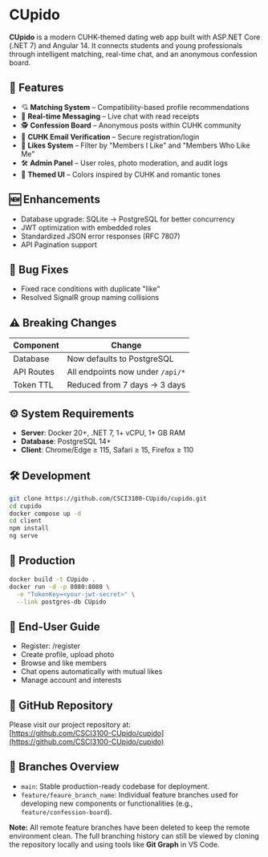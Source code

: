 # CUpido

**CUpido** is a modern CUHK-themed dating web app built with ASP.NET Core (.NET 7) and Angular 14. It connects students and young professionals through intelligent matching, real-time chat, and an anonymous confession board.

## 🚀 Features

- 💘 **Matching System** – Compatibility-based profile recommendations
- 💬 **Real-time Messaging** – Live chat with read receipts
- 🕵️ **Confession Board** – Anonymous posts within CUHK community
- 🔐 **CUHK Email Verification** – Secure registration/login
- 🌈 **Likes System** – Filter by "Members I Like" and "Members Who Like Me"
- 🛠 **Admin Panel** – User roles, photo moderation, and audit logs
- 🎨 **Themed UI** – Colors inspired by CUHK and romantic tones

## 🆕 Enhancements

- Database upgrade: SQLite → PostgreSQL for better concurrency
- JWT optimization with embedded roles
- Standardized JSON error responses (RFC 7807)
- API Pagination support

## 🐛 Bug Fixes

- Fixed race conditions with duplicate "like"
- Resolved SignalR group naming collisions

## ⚠️ Breaking Changes

| Component     | Change                                   |
|---------------|------------------------------------------|
| Database      | Now defaults to PostgreSQL               |
| API Routes    | All endpoints now under `/api/*`         |
| Token TTL     | Reduced from 7 days → 3 days             |

## ⚙️ System Requirements

- **Server**: Docker 20+, .NET 7, 1+ vCPU, 1+ GB RAM
- **Database**: PostgreSQL 14+
- **Client**: Chrome/Edge ≥ 115, Safari ≥ 15, Firefox ≥ 110

## 🛠️ Development

```bash
git clone https://github.com/CSCI3100-CUpido/cupido.git
cd cupido
docker compose up -d
cd client
npm install
ng serve
```

## 🔧 Production
```bash
docker build -t CUpido .
docker run -d -p 8080:8080 \
  -e "TokenKey=<your-jwt-secret>" \
  --link postgres-db CUpido

```

## 👤 End-User Guide

- Register: /register
- Create profile, upload photo
- Browse and like members
- Chat opens automatically with mutual likes
- Manage account and interests

## 📎 GitHub Repository

Please visit our project repository at:  
[https://github.com/CSCI3100-CUpido/cupido](https://github.com/CSCI3100-CUpido/cupido)

## 🌿 Branches Overview

- `main`: Stable production-ready codebase for deployment.  
- `feature/feaure_branch_name`: Individual feature branches used for developing new components or functionalities (e.g., `feature/confession-board`). 

**Note:**  All remote feature branches have been deleted to keep the remote environment clean.  The full branching history can still be viewed by cloning the repository locally and using tools like **Git Graph** in VS Code.

